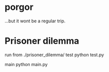 # porgor
...but it wont be a regular trip.

# Prisoner dilemma

run from ./prisoner_dilemma/
test
python test.py

main
python main.py